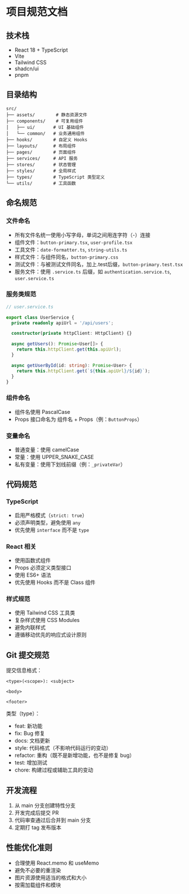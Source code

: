 # 项目规范文档

## 技术栈
- React 18 + TypeScript
- Vite
- Tailwind CSS
- shadcn/ui
- pnpm

## 目录结构
```
src/
├── assets/        # 静态资源文件
├── components/    # 可复用组件
│   ├── ui/       # UI 基础组件
│   └── common/   # 业务通用组件
├── hooks/        # 自定义 Hooks
├── layouts/      # 布局组件
├── pages/        # 页面组件
├── services/     # API 服务
├── stores/       # 状态管理
├── styles/       # 全局样式
├── types/        # TypeScript 类型定义
└── utils/        # 工具函数
```

## 命名规范

### 文件命名
- 所有文件名统一使用小写字母，单词之间用连字符（-）连接  
- 组件文件：`button-primary.tsx`, `user-profile.tsx`
- 工具文件：`date-formatter.ts`, `string-utils.ts`
- 样式文件：与组件同名，`button-primary.css`
- 测试文件：与被测试文件同名，加上.test后缀，`button-primary.test.tsx`
- 服务文件：使用 `.service.ts` 后缀，如 `authentication.service.ts`, `user.service.ts`

### 服务类规范
```typescript
// user.service.ts

export class UserService {
  private readonly apiUrl = '/api/users';

  constructor(private httpClient: HttpClient) {}

  async getUsers(): Promise<User[]> {
    return this.httpClient.get(this.apiUrl);
  }

  async getUserById(id: string): Promise<User> {
    return this.httpClient.get(`${this.apiUrl}/${id}`);
  }
}
```

### 组件命名
- 组件名使用 PascalCase
- Props 接口命名为 组件名 + Props（例：`ButtonProps`）

### 变量命名
- 普通变量：使用 camelCase
- 常量：使用 UPPER_SNAKE_CASE
- 私有变量：使用下划线前缀（例：`_privateVar`）

## 代码规范

### TypeScript
- 启用严格模式（`strict: true`）
- 必须声明类型，避免使用 `any`
- 优先使用 `interface` 而不是 `type`

### React 相关
- 使用函数式组件
- Props 必须定义类型接口
- 使用 ES6+ 语法
- 优先使用 Hooks 而不是 Class 组件

### 样式规范
- 使用 Tailwind CSS 工具类
- 复杂样式使用 CSS Modules
- 避免内联样式
- 遵循移动优先的响应式设计原则

## Git 提交规范

提交信息格式：
```
<type>(<scope>): <subject>

<body>

<footer>
```

类型（type）：
- feat: 新功能
- fix: Bug 修复
- docs: 文档更新
- style: 代码格式（不影响代码运行的变动）
- refactor: 重构（既不是新增功能，也不是修复 bug）
- test: 增加测试
- chore: 构建过程或辅助工具的变动

## 开发流程
1. 从 main 分支创建特性分支
2. 开发完成后提交 PR
3. 代码审查通过后合并到 main 分支
4. 定期打 tag 发布版本

## 性能优化准则
- 合理使用 React.memo 和 useMemo
- 避免不必要的重渲染
- 图片资源使用适当的格式和大小
- 按需加载组件和模块 